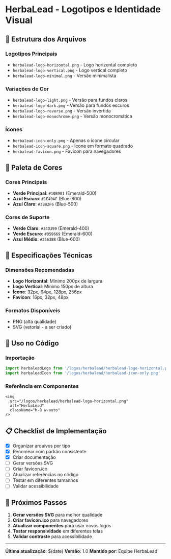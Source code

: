 # HerbaLead - Logotipos e Identidade Visual

## 📁 Estrutura dos Arquivos

### Logotipos Principais
- `herbalead-logo-horizontal.png` - Logo horizontal completo
- `herbalead-logo-vertical.png` - Logo vertical completo
- `herbalead-logo-minimal.png` - Versão minimalista

### Variações de Cor
- `herbalead-logo-light.png` - Versão para fundos claros
- `herbalead-logo-dark.png` - Versão para fundos escuros
- `herbalead-logo-reverse.png` - Versão invertida
- `herbalead-logo-monochrome.png` - Versão monocromática

### Ícones
- `herbalead-icon-only.png` - Apenas o ícone circular
- `herbalead-icon-square.png` - Ícone em formato quadrado
- `herbalead-favicon.png` - Favicon para navegadores

## 🎨 Paleta de Cores

### Cores Principais
- **Verde Principal**: `#10B981` (Emerald-500)
- **Azul Escuro**: `#1E40AF` (Blue-800)
- **Azul Claro**: `#3B82F6` (Blue-500)

### Cores de Suporte
- **Verde Claro**: `#34D399` (Emerald-400)
- **Verde Escuro**: `#059669` (Emerald-600)
- **Azul Médio**: `#2563EB` (Blue-600)

## 📏 Especificações Técnicas

### Dimensões Recomendadas
- **Logo Horizontal**: Mínimo 200px de largura
- **Logo Vertical**: Mínimo 150px de altura
- **Ícone**: 32px, 64px, 128px, 256px
- **Favicon**: 16px, 32px, 48px

### Formatos Disponíveis
- PNG (alta qualidade)
- SVG (vetorial - a ser criado)

## 🚀 Uso no Código

### Importação
```typescript
import herbaleadLogo from '/logos/herbalead/herbalead-logo-horizontal.png'
import herbaleadIcon from '/logos/herbalead/herbalead-icon-only.png'
```

### Referência em Componentes
```tsx
<img 
  src="/logos/herbalead/herbalead-logo-horizontal.png" 
  alt="HerbaLead" 
  className="h-8 w-auto"
/>
```

## 📋 Checklist de Implementação

- [x] Organizar arquivos por tipo
- [x] Renomear com padrão consistente
- [x] Criar documentação
- [ ] Gerar versões SVG
- [ ] Criar favicon.ico
- [ ] Atualizar referências no código
- [ ] Testar em diferentes tamanhos
- [ ] Validar acessibilidade

## 🔄 Próximos Passos

1. **Gerar versões SVG** para melhor qualidade
2. **Criar favicon.ico** para navegadores
3. **Atualizar componentes** para usar novos logos
4. **Testar responsividade** em diferentes telas
5. **Validar contraste** para acessibilidade

---

**Última atualização**: $(date)
**Versão**: 1.0
**Mantido por**: Equipe HerbaLead
